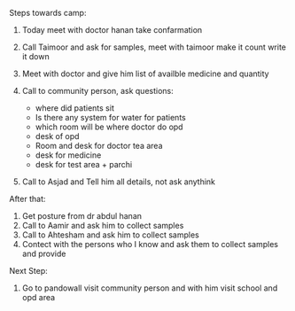 Steps towards camp:

1. Today meet with doctor hanan take confarmation
2. Call Taimoor and ask for samples, meet with taimoor make it count write it down
3. Meet with doctor and give him list of availble medicine and quantity
2. Call to community person, ask questions:

    - where did patients sit
    - Is there any system for water for patients
    - which room will be where doctor do opd
    - desk of opd
    - Room and desk for doctor tea area
    - desk for medicine 
    - desk for test area + parchi

3. Call to Asjad and Tell him all details, not ask anythink


After that:

1. Get posture from dr abdul hanan
2. Call to Aamir and ask him to collect samples
3. Call to Ahtesham and ask him to collect samples
4. Contect with the persons who I know and ask them to collect samples and provide


Next Step:

1. Go to pandowall visit community person and with him visit school and opd area